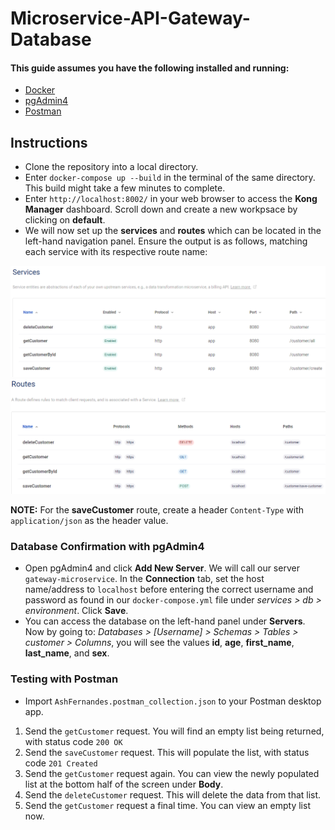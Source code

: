 # Microservice-API-Gateway-Database

#### This guide assumes you have the following installed and running:
* [Docker](https://www.docker.com/products/docker-desktop/)
* [pgAdmin4](https://www.pgadmin.org/download/)
* [Postman](https://www.postman.com/downloads/)

## Instructions 
- Clone the repository into a local directory.
- Enter ``docker-compose up --build`` in the terminal of the same directory. This build might take a few minutes to complete.
- Enter ``http://localhost:8002/`` in your web browser to access the **Kong Manager** dashboard. Scroll down and create a new workpsace by clicking on **default**.
- We will now set up the **services** and **routes** which can be located in the left-hand navigation panel. Ensure the output is as follows, matching each service with its respective route name:

![services](https://github.com/AshFernandes-IW/Microservice-API-Gateway-Database/blob/master/img/service.png)
![routes](https://github.com/AshFernandes-IW/Microservice-API-Gateway-Database/blob/master/img/route.png)

**NOTE:** For the **saveCustomer** route, create a header ``Content-Type`` with ``application/json`` as the header value.

### Database Confirmation with pgAdmin4
- Open pgAdmin4 and click **Add New Server**. We will call our server ``gateway-microservice``. In the **Connection** tab, set the host name/address to ``localhost`` before entering the correct username and password as found in our ``docker-compose.yml`` file under *services > db > environment*. Click **Save**.
- You can access the database on the left-hand panel under **Servers**.
Now by going to: *Databases > [Username] > Schemas > Tables > customer > Columns*, you will see the values **id**, **age**, **first_name**, **last_name**, and **sex**.

### Testing with Postman
- Import ``AshFernandes.postman_collection.json`` to your Postman desktop app.
1. Send the ``getCustomer`` request. You will find an empty list being returned, with status code ``200 OK``
2. Send the ``saveCustomer`` request. This will populate the list, with status code ``201 Created``
3. Send the ``getCustomer`` request again. You can view the newly populated list at the bottom half of the screen under **Body**.
4. Send the ``deleteCustomer`` request. This will delete the data from that list.
5. Send the ``getCustomer`` request a final time. You can view an empty list now.
